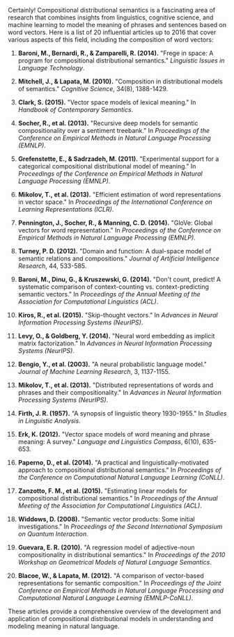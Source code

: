 Certainly! Compositional distributional semantics is a fascinating area of research that combines insights from linguistics, cognitive science, and machine learning to model the meaning of phrases and sentences based on word vectors. Here is a list of 20 influential articles up to 2016 that cover various aspects of this field, including the composition of word vectors:

1. **Baroni, M., Bernardi, R., & Zamparelli, R. (2014).** "Frege in space: A program for compositional distributional semantics." *Linguistic Issues in Language Technology*.

2. **Mitchell, J., & Lapata, M. (2010).** "Composition in distributional models of semantics." *Cognitive Science*, 34(8), 1388-1429.

3. **Clark, S. (2015).** "Vector space models of lexical meaning." In *Handbook of Contemporary Semantics*.

4. **Socher, R., et al. (2013).** "Recursive deep models for semantic compositionality over a sentiment treebank." In *Proceedings of the Conference on Empirical Methods in Natural Language Processing (EMNLP)*.

5. **Grefenstette, E., & Sadrzadeh, M. (2011).** "Experimental support for a categorical compositional distributional model of meaning." In *Proceedings of the Conference on Empirical Methods in Natural Language Processing (EMNLP)*.

6. **Mikolov, T., et al. (2013).** "Efficient estimation of word representations in vector space." In *Proceedings of the International Conference on Learning Representations (ICLR)*.

7. **Pennington, J., Socher, R., & Manning, C. D. (2014).** "GloVe: Global vectors for word representation." In *Proceedings of the Conference on Empirical Methods in Natural Language Processing (EMNLP)*.

8. **Turney, P. D. (2012).** "Domain and function: A dual-space model of semantic relations and compositions." *Journal of Artificial Intelligence Research*, 44, 533-585.

9. **Baroni, M., Dinu, G., & Kruszewski, G. (2014).** "Don't count, predict! A systematic comparison of context-counting vs. context-predicting semantic vectors." In *Proceedings of the Annual Meeting of the Association for Computational Linguistics (ACL)*.

10. **Kiros, R., et al. (2015).** "Skip-thought vectors." In *Advances in Neural Information Processing Systems (NeurIPS)*.

11. **Levy, O., & Goldberg, Y. (2014).** "Neural word embedding as implicit matrix factorization." In *Advances in Neural Information Processing Systems (NeurIPS)*.

12. **Bengio, Y., et al. (2003).** "A neural probabilistic language model." *Journal of Machine Learning Research*, 3, 1137-1155.

13. **Mikolov, T., et al. (2013).** "Distributed representations of words and phrases and their compositionality." In *Advances in Neural Information Processing Systems (NeurIPS)*.

14. **Firth, J. R. (1957).** "A synopsis of linguistic theory 1930-1955." In *Studies in Linguistic Analysis*.

15. **Erk, K. (2012).** "Vector space models of word meaning and phrase meaning: A survey." *Language and Linguistics Compass*, 6(10), 635-653.

16. **Paperno, D., et al. (2014).** "A practical and linguistically-motivated approach to compositional distributional semantics." In *Proceedings of the Conference on Computational Natural Language Learning (CoNLL)*.

17. **Zanzotto, F. M., et al. (2015).** "Estimating linear models for compositional distributional semantics." In *Proceedings of the Annual Meeting of the Association for Computational Linguistics (ACL)*.

18. **Widdows, D. (2008).** "Semantic vector products: Some initial investigations." In *Proceedings of the Second International Symposium on Quantum Interaction*.

19. **Guevara, E. R. (2010).** "A regression model of adjective-noun compositionality in distributional semantics." In *Proceedings of the 2010 Workshop on Geometrical Models of Natural Language Semantics*.

20. **Blacoe, W., & Lapata, M. (2012).** "A comparison of vector-based representations for semantic composition." In *Proceedings of the Joint Conference on Empirical Methods in Natural Language Processing and Computational Natural Language Learning (EMNLP-CoNLL)*.

These articles provide a comprehensive overview of the development and application of compositional distributional models in understanding and modeling meaning in natural language.
